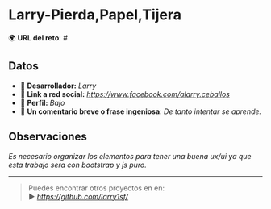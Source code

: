 # Larry-Pierda,Papel,Tijera

🌍 **URL del reto**: *#*

## Datos

- 🦄 **Desarrollador:** *Larry*
- 🐇 **Link a red social:** *https://www.facebook.com/alarry.ceballos*
- 🦾 **Perfil:** *Bajo*
- 💬 **Un comentario breve o frase ingeniosa**: *De tanto intentar se aprende.*

## Observaciones

*Es necesario organizar los elementos para tener una buena ux/ui ya que esta trabajo sera con bootstrap y js puro.*

---
> Puedes encontrar otros proyectos en en: <br>▶ *https://github.com/larry1sf/*

